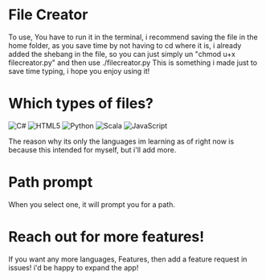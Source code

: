 # File Creator 
To use, You have to run it in the terminal, i recommend saving the file in the home folder, as you save time by not having to cd where it is, i already added the shebang in the file, so you can just simply un "chmod u+x filecreator.py" and then use ./filecreator.py
This is something i made just to save time typing, i hope you enjoy using it!
# Which types of files?
![C#](https://img.shields.io/badge/c%23-%23239120.svg?style=for-the-badge&logo=csharp&logoColor=white)
  ![HTML5](https://img.shields.io/badge/html5-%23E34F26.svg?style=for-the-badge&logo=html5&logoColor=white)
  ![Python](https://img.shields.io/badge/python-3670A0?style=for-the-badge&logo=python&logoColor=ffdd54) 
  ![Scala](https://img.shields.io/badge/scala-%23DC322F.svg?style=for-the-badge&logo=scala&logoColor=white)
  ![JavaScript](https://img.shields.io/badge/javascript-%23323330.svg?style=for-the-badge&logo=javascript&logoColor=%23F7DF1E)

 The reason why its only the languages im learning as of right now is because this intended for myself, but i'll add more.
# Path prompt
When you select one, it will prompt you for a path.
# Reach out for more features!
If you want any more languages, Features, then add a feature request in issues! i'd be happy to expand the app!
